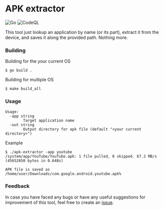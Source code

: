 # APK extractor

![Go](https://github.com/Android-Guards/apk-extractor/workflows/Go/badge.svg) ![CodeQL](https://github.com/Android-Guards/apk-extractor/workflows/CodeQL/badge.svg)

This tool just lookup an application by name (or its part), extract it from the device, and saves it along the provided path.
Nothing more.

### Building

Building for the your current OS
```shell script
$ go build .
```

Building for multiple OS
```shell script
$ make build_all
```

### Usage

```shell script
Usage:
  -app string
        Target application name
  -out string
        Output directory for apk file (default "<your current directory>")
```

Example
```shell script
$ ./apk-extractor -app youtube
/system/app/YouTube/YouTube.apk: 1 file pulled, 0 skipped. 67.2 MB/s (45652650 bytes in 0.648s)

APK file is saved as /home/user/Downloads/com.google.android.youtube.apk%     
```

### Feedback

In case you have faced any bugs or have any useful suggestions for improvement of this tool, feel free to create an [issue](https://github.com/Android-Guards/apk-extractor/issues/new).